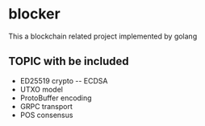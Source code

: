 # blocker

This a blockchain related project implemented by golang


## TOPIC with be included

* ED25519 crypto -- ECDSA
* UTXO model
* ProtoBuffer encoding
* GRPC transport
* POS consensus